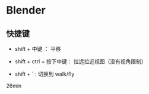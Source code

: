 # Blender

## 快捷键

- shift + 中键 ： 平移

- shift + ctrl + 按下中键： 拉远拉近视图（没有视角限制）
- shift + ` : 切换到 walk/fly 

26min